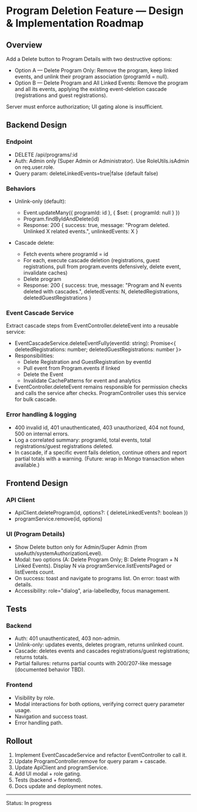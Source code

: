 # Program Deletion Feature — Design & Implementation Roadmap

## Overview

Add a Delete button to Program Details with two destructive options:

- Option A — Delete Program Only: Remove the program, keep linked events, and unlink their program association (programId = null).
- Option B — Delete Program and All Linked Events: Remove the program and all its events, applying the existing event-deletion cascade (registrations and guest registrations).

Server must enforce authorization; UI gating alone is insufficient.

## Backend Design

### Endpoint

- DELETE /api/programs/:id
- Auth: Admin only (Super Admin or Administrator). Use RoleUtils.isAdmin on req.user.role.
- Query param: deleteLinkedEvents=true|false (default false)

### Behaviors

- Unlink-only (default):

  - Event.updateMany({ programId: id }, { $set: { programId: null } })
  - Program.findByIdAndDelete(id)
  - Response: 200 { success: true, message: "Program deleted. Unlinked X related events.", unlinkedEvents: X }

- Cascade delete:
  - Fetch events where programId = id
  - For each, execute cascade deletion (registrations, guest registrations, pull from program.events defensively, delete event, invalidate caches)
  - Delete program
  - Response: 200 { success: true, message: "Program and N events deleted with cascades.", deletedEvents: N, deletedRegistrations, deletedGuestRegistrations }

### Event Cascade Service

Extract cascade steps from EventController.deleteEvent into a reusable service:

- EventCascadeService.deleteEventFully(eventId: string): Promise<{ deletedRegistrations: number; deletedGuestRegistrations: number }>
- Responsibilities:
  - Delete Registration and GuestRegistration by eventId
  - Pull event from Program.events if linked
  - Delete the Event
  - Invalidate CachePatterns for event and analytics
- EventController.deleteEvent remains responsible for permission checks and calls the service after checks. ProgramController uses this service for bulk cascade.

### Error handling & logging

- 400 invalid id, 401 unauthenticated, 403 unauthorized, 404 not found, 500 on internal errors.
- Log a correlated summary: programId, total events, total registrations/guest registrations deleted.
- In cascade, if a specific event fails deletion, continue others and report partial totals with a warning. (Future: wrap in Mongo transaction when available.)

## Frontend Design

### API Client

- ApiClient.deleteProgram(id, options?: { deleteLinkedEvents?: boolean })
- programService.remove(id, options)

### UI (Program Details)

- Show Delete button only for Admin/Super Admin (from useAuth/systemAuthorizationLevel).
- Modal: two options (A: Delete Program Only; B: Delete Program + N Linked Events). Display N via programService.listEventsPaged or listEvents count.
- On success: toast and navigate to programs list. On error: toast with details.
- Accessibility: role="dialog", aria-labelledby, focus management.

## Tests

### Backend

- Auth: 401 unauthenticated, 403 non-admin.
- Unlink-only: updates events, deletes program, returns unlinked count.
- Cascade: deletes events and cascades registrations/guest registrations; returns totals.
- Partial failures: returns partial counts with 200/207-like message (documented behavior TBD).

### Frontend

- Visibility by role.
- Modal interactions for both options, verifying correct query parameter usage.
- Navigation and success toast.
- Error handling path.

## Rollout

1. Implement EventCascadeService and refactor EventController to call it.
2. Update ProgramController.remove for query param + cascade.
3. Update ApiClient and programService.
4. Add UI modal + role gating.
5. Tests (backend + frontend).
6. Docs update and deployment notes.

---

Status: In progress
